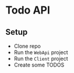 # Todo API

## Setup

- Clone repo
- Run the `WebApi` project
- Run the `Client` project
- Create some TODOS
